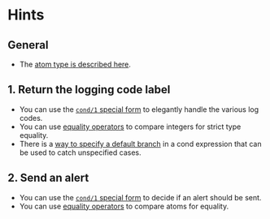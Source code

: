 # Hints

## General

- The [atom type is described here][atom].

## 1. Return the logging code label

- You can use the [`cond/1` special form][cond] to elegantly handle the various log codes.
- You can use [equality operators][equality] to compare integers for strict type equality.
- There is a [way to specify a default branch][cond] in a cond expression that can be used to catch unspecified cases.

## 2. Send an alert

- You can use the [`cond/1` special form][cond] to decide if an alert should be sent.
- You can use [equality operators][equality] to compare atoms for equality.

[equality]: https://elixir-lang.org/getting-started/basic-operators.html
[atom]: https://elixir-lang.org/getting-started/basic-types.html#atoms
[cond]: https://elixir-lang.org/getting-started/case-cond-and-if.html#cond
